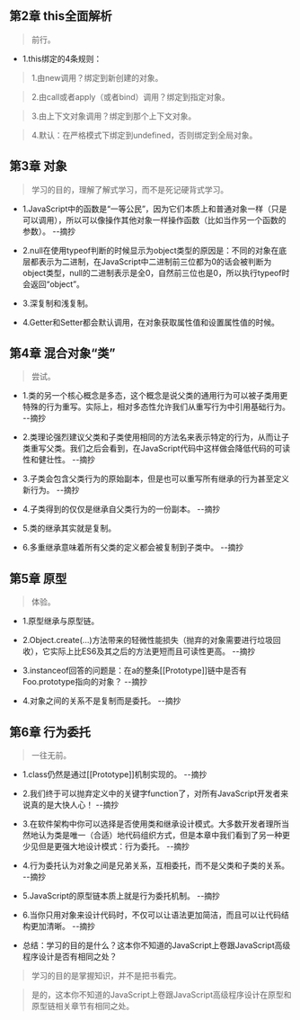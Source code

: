 ## 第2章 this全面解析

>前行。

- 1.this绑定的4条规则：
  
>1.由new调用？绑定到新创建的对象。

>2.由call或者apply（或者bind）调用？绑定到指定对象。

>3.由上下文对象调用？绑定到那个上下文对象。

>4.默认：在严格模式下绑定到undefined，否则绑定到全局对象。

## 第3章 对象

>学习的目的，理解了解式学习，而不是死记硬背式学习。

- 1.JavaScript中的函数是“一等公民”，因为它们本质上和普通对象一样（只是可以调用），所以可以像操作其他对象一样操作函数（比如当作另一个函数的参数）。 --摘抄

- 2.null在使用typeof判断的时候显示为object类型的原因是：不同的对象在底层都表示为二进制，在JavaScript中二进制前三位都为0的话会被判断为object类型，null的二进制表示是全0，自然前三位也是0，所以执行typeof时会返回“object”。

- 3.深复制和浅复制。

- 4.Getter和Setter都会默认调用，在对象获取属性值和设置属性值的时候。

## 第4章 混合对象“类”

>尝试。

- 1.类的另一个核心概念是多态，这个概念是说父类的通用行为可以被子类用更特殊的行为重写。实际上，相对多态性允许我们从重写行为中引用基础行为。 --摘抄

- 2.类理论强烈建议父类和子类使用相同的方法名来表示特定的行为，从而让子类重写父类。我们之后会看到，在JavaScript代码中这样做会降低代码的可读性和健壮性。 --摘抄

- 3.子类会包含父类行为的原始副本，但是也可以重写所有继承的行为甚至定义新行为。 --摘抄

- 4.子类得到的仅仅是继承自父类行为的一份副本。 --摘抄

- 5.类的继承其实就是复制。

- 6.多重继承意味着所有父类的定义都会被复制到子类中。 --摘抄

## 第5章 原型

>体验。

- 1.原型继承与原型链。

- 2.Object.create(...)方法带来的轻微性能损失（抛弃的对象需要进行垃圾回收），它实际上比ES6及其之后的方法更短而且可读性更高。 --摘抄

- 3.instanceof回答的问题是：在a的整条[[Prototype]]链中是否有Foo.prototype指向的对象？ --摘抄

- 4.对象之间的关系不是复制而是委托。 --摘抄

## 第6章 行为委托

>一往无前。

- 1.class仍然是通过[[Prototype]]机制实现的。 --摘抄

- 2.我们终于可以抛弃定义中的关键字function了，对所有JavaScript开发者来说真的是大快人心！ --摘抄

- 3.在软件架构中你可以选择是否使用类和继承设计模式。大多数开发者理所当然地认为类是唯一（合适）地代码组织方式，但是本章中我们看到了另一种更少见但是更强大地设计模式：行为委托。 --摘抄

- 4.行为委托认为对象之间是兄弟关系，互相委托，而不是父类和子类的关系。 --摘抄

- 5.JavaScript的原型链本质上就是行为委托机制。 --摘抄

- 6.当你只用对象来设计代码时，不仅可以让语法更加简洁，而且可以让代码结构更加清晰。 --摘抄

- 总结：学习的目的是什么？这本你不知道的JavaScript上卷跟JavaScript高级程序设计是否有相同之处？

>学习的目的是掌握知识，并不是把书看完。

>是的，这本你不知道的JavaScript上卷跟JavaScript高级程序设计在原型和原型链相关章节有相同之处。
